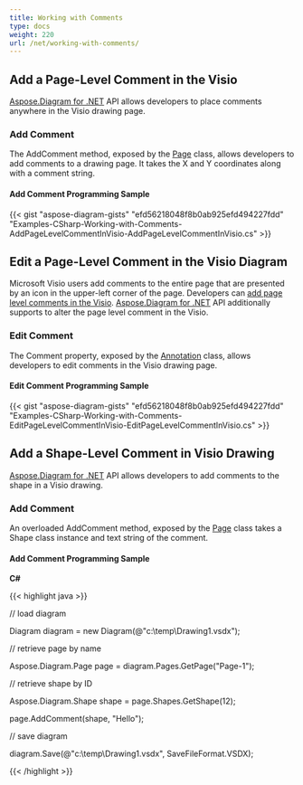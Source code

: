 ```yaml
---
title: Working with Comments
type: docs
weight: 220
url: /net/working-with-comments/
---
```


## **Add a Page-Level Comment in the Visio**
[Aspose.Diagram for .NET](https://products.aspose.com/diagram/net/) API allows developers to place comments anywhere in the Visio drawing page.
### **Add Comment**
The AddComment method, exposed by the [Page](http://www.aspose.com/api/net/diagram/aspose.diagram/page) class, allows developers to add comments to a drawing page. It takes the X and Y coordinates along with a comment string.
#### **Add Comment Programming Sample**
{{< gist "aspose-diagram-gists" "efd56218048f8b0ab925efd494227fdd" "Examples-CSharp-Working-with-Comments-AddPageLevelCommentInVisio-AddPageLevelCommentInVisio.cs" >}}
## **Edit a Page-Level Comment in the Visio Diagram**
Microsoft Visio users add comments to the entire page that are presented by an icon in the upper-left corner of the page. Developers can [add page level comments in the Visio](/pages/createpage.action?spaceKey=diagramnet&title=Add+a+Page-Level+Comment+in+the+Visio&linkCreation=true&fromPageId=18350768). [Aspose.Diagram for .NET](https://products.aspose.com/diagram/net/) API additionally supports to alter the page level comment in the Visio.
### **Edit Comment**
The Comment property, exposed by the [Annotation](http://www.aspose.com/api/net/diagram/aspose.diagram/annotation) class, allows developers to edit comments in the Visio drawing page.
#### **Edit Comment Programming Sample**
{{< gist "aspose-diagram-gists" "efd56218048f8b0ab925efd494227fdd" "Examples-CSharp-Working-with-Comments-EditPageLevelCommentInVisio-EditPageLevelCommentInVisio.cs" >}}
## **Add a Shape-Level Comment in Visio Drawing**
[Aspose.Diagram for .NET](https://www.aspose.com/products/diagram/net) API allows developers to add comments to the shape in a Visio drawing.
### **Add Comment**
An overloaded AddComment method, exposed by the [Page](http://www.aspose.com/api/net/diagram/aspose.diagram/page) class takes a Shape class instance and text string of the comment.
#### **Add Comment Programming Sample**
**C#**

{{< highlight java >}}

 // load diagram

Diagram diagram = new Diagram(@"c:\temp\Drawing1.vsdx");

// retrieve page by name

Aspose.Diagram.Page page = diagram.Pages.GetPage("Page-1");

// retrieve shape by ID

Aspose.Diagram.Shape shape = page.Shapes.GetShape(12);

page.AddComment(shape, "Hello");

// save diagram

diagram.Save(@"c:\temp\Drawing1.vsdx", SaveFileFormat.VSDX);

{{< /highlight >}}
